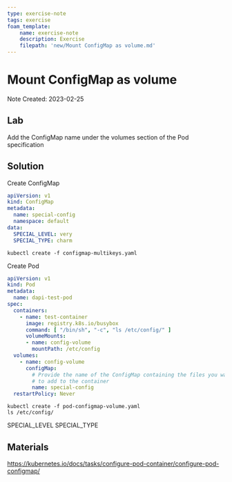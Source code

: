 ```yaml
---
type: exercise-note
tags: exercise
foam_template:
    name: exercise-note
    description: Exercise
    filepath: 'new/Mount ConfigMap as volume.md'
---
```

# Mount ConfigMap as volume
Note Created: 2023-02-25

## Lab 

Add the ConfigMap name under the volumes section of the Pod specification

## Solution

Create ConfigMap
```yaml
apiVersion: v1
kind: ConfigMap
metadata:
  name: special-config
  namespace: default
data:
  SPECIAL_LEVEL: very
  SPECIAL_TYPE: charm
```
```console
kubectl create -f configmap-multikeys.yaml
```

Create Pod
```yaml
apiVersion: v1
kind: Pod
metadata:
  name: dapi-test-pod
spec:
  containers:
    - name: test-container
      image: registry.k8s.io/busybox
      command: [ "/bin/sh", "-c", "ls /etc/config/" ]
      volumeMounts:
      - name: config-volume
        mountPath: /etc/config
  volumes:
    - name: config-volume
      configMap:
        # Provide the name of the ConfigMap containing the files you want
        # to add to the container
        name: special-config
  restartPolicy: Never
```
```console
kubectl create -f pod-configmap-volume.yaml
ls /etc/config/
```
SPECIAL_LEVEL
SPECIAL_TYPE

## Materials
https://kubernetes.io/docs/tasks/configure-pod-container/configure-pod-configmap/